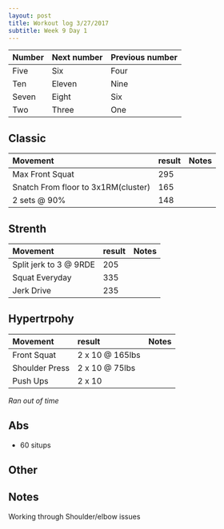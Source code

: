 ```yaml
---
layout: post
title: Workout log 3/27/2017 
subtitle: Week 9 Day 1
---
```


| Number | Next number | Previous number |
| :------ |:--- | :--- |
| Five | Six | Four |
| Ten | Eleven | Nine |
| Seven | Eight | Six |
| Two | Three | One |

## Classic
| Movement | result | Notes |
| :------ | :--- | :--- |
| Max Front Squat |  295 | | 
| Snatch From floor to 3x1RM(cluster) | 165 |  | 
| 2 sets @ 90% |  148 | | 

## Strenth
| Movement | result | Notes |
| :------ |:--- | :--- |
| Split jerk to 3 @ 9RDE | 205 | | 
| Squat Everyday | 335 | | 
| Jerk Drive | 235 | | 

## Hypertrpohy
| Movement | result | Notes |
| :------ |:--- | :--- |
| Front Squat | 2 x 10 @  165lbs | |
| Shoulder Press | 2 x 10 @ 75lbs | |
| Push Ups | 2 x 10 | | 

_Ran out of time_

## Abs
* 60 situps

## Other


## Notes
Working through Shoulder/elbow issues